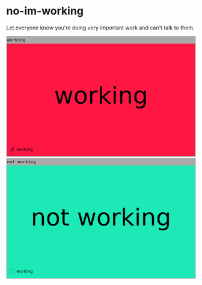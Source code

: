 # no-im-working

Let everyone know you're doing very important work and can't talk to them.

![working](screenshots/working.png) ![working](screenshots/not-working.png)
